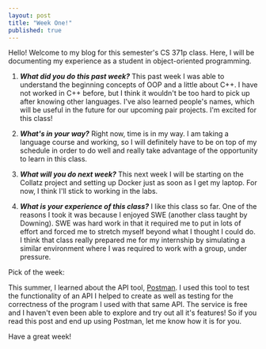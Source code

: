 ```yaml
---
layout: post
title: "Week One!"
published: true
---
```


Hello! Welcome to my blog for this semester's CS 371p class. Here, I will be documenting my experience as a student in object-oriented programming.

1. ***What did you do this past week?***
    This past week I was able to understand the beginning concepts of OOP and a little about C++. I have not worked in C++ before, but I think it wouldn't be too hard to pick up after knowing other languages. I've also learned people's names, which will be useful in the future for our upcoming pair projects. I'm excited for this class!

2. ***What's in your way?***
    Right now, time is in my way. I am taking a language course and working, so I will definitely have to be on top of my schedule in order to do well and really take advantage of the opportunity to learn in this class. 

3. ***What will you do next week?***
    This next week I will be starting on the Collatz project and setting up Docker just as soon as I get my laptop. For now, I think I'll stick to working in the labs. 
  
4. ***What is your experience of this class?***
    I like this class so far. One of the reasons I took it was because I enjoyed SWE (another class taught by Downing). SWE was hard work in that it required me to put in lots of effort and forced me to stretch myself beyond what I thought I could do. I think that class really prepared me for my internship by simulating a similar environment where I was required to work with a group, under pressure. 

Pick of the week: 

This summer, I learned about the API tool, [Postman](https://www.getpostman.com/). I used this tool to test the functionality of an API I helped to create as well as testing for the correctness of the program I used with that same API. The service is free and I haven't even been able to explore and try out all it's features! So if you read this post and end up using Postman, let me know how it is for you.

Have a great week!
